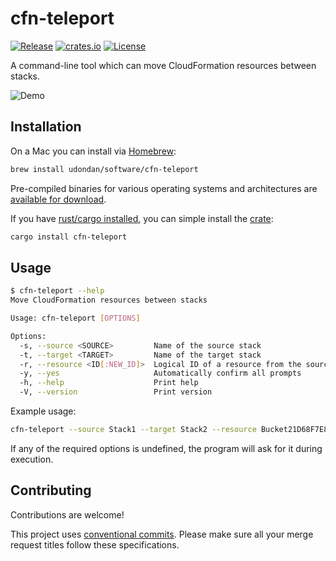 # cfn-teleport

[![Release](https://img.shields.io/github/v/release/udondan/cfn-teleport)][latest]
[![crates.io](https://img.shields.io/badge/crates.io-cfn--teleport-yellowgreen)][crate]
[![License](https://img.shields.io/github/license/udondan/cfn-teleport)][license]

A command-line tool which can move CloudFormation resources between stacks.

![Demo](https://raw.githubusercontent.com/udondan/cfn-teleport/main/docs/demo.gif)

## Installation

On a Mac you can install via [Homebrew](https://brew.sh/):

```bash
brew install udondan/software/cfn-teleport
```

Pre-compiled binaries for various operating systems and architectures are [available for download][latest].

If you have [rust/cargo installed](https://doc.rust-lang.org/cargo/getting-started/installation.html), you can simple install the [crate]:

```bash
cargo install cfn-teleport
```

## Usage

```bash
$ cfn-teleport --help
Move CloudFormation resources between stacks

Usage: cfn-teleport [OPTIONS]

Options:
  -s, --source <SOURCE>         Name of the source stack
  -t, --target <TARGET>         Name of the target stack
  -r, --resource <ID[:NEW_ID]>  Logical ID of a resource from the source stack - optionally with a new ID for the target stack
  -y, --yes                     Automatically confirm all prompts
  -h, --help                    Print help
  -V, --version                 Print version
```

Example usage:

```bash
cfn-teleport --source Stack1 --target Stack2 --resource Bucket21D68F7E8 --resource Bucket182C536A1 --yes
```

If any of the required options is undefined, the program will ask for it during execution.

## Contributing

Contributions are welcome!

This project uses [conventional commits](https://www.conventionalcommits.org/). Please make sure all your merge request titles follow these specifications.

   [license]: https://github.com/udondan/iam-floyd/blob/main/LICENSE
   [crate]: https://crates.io/crates/cfn-teleport
   [latest]: https://github.com/udondan/cfn-teleport/releases/latest
